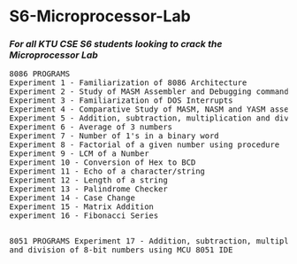 # S6-Microprocessor-Lab
<h3><b><em>For all KTU CSE S6 students looking to crack the Microprocessor Lab</em></b></h3>
<pre>
8086 PROGRAMS
Experiment 1 - Familiarization of 8086 Architecture
Experiment 2 - Study of MASM Assembler and Debugging commands
Experiment 3 - Familiarization of DOS Interrupts
Experiment 4 - Comparative Study of MASM, NASM and YASM assemblers
Experiment 5 - Addition, subtraction, multiplication and division of 8-bit numbers
Experiment 6 - Average of 3 numbers
Experiment 7 - Number of 1's in a binary word
Experiment 8 - Factorial of a given number using procedure
Experiment 9 - LCM of a Number
Experiment 10 - Conversion of Hex to BCD
Experiment 11 - Echo of a character/string
Experiment 12 - Length of a string
Experiment 13 - Palindrome Checker
Experiment 14 - Case Change
Experiment 15 - Matrix Addition
experiment 16 - Fibonacci Series

8051 PROGRAMS
Experiment 17 - Addition, subtraction, multiplication and division of 8-bit numbers using MCU 8051 IDE
</pre>
